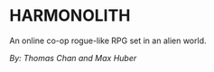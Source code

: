 # HARMONOLITH

An online co-op rogue-like RPG set in an alien world.

*By: Thomas Chan and Max Huber*
